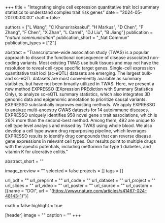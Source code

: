 +++
title = "Integrating single cell expression quantitative trait loci summary statistics to understand complex trait risk genes"
date = "2024-05-20T00:00:00"
draft = false

authors = ["L Wang", "C Khunsriraksakul", "H Markus", "D Chen", "F Zhang", "F Chen", "X Zhan", "L Carrel", "DJ Liu", "B Jiang"]
publication = "_nature communication_"
publication_short = "_Nat Commun"
publication_types = ["2"]

abstract = "Transcriptome-wide association study (TWAS) is a popular approach to dissect the functional consequence of disease associated non-coding variants. Most existing TWAS use bulk tissues and may not have the resolution to reveal cell-type specific target genes. Single-cell expression quantitative trait loci (sc-eQTL) datasets are emerging. The largest bulk- and sc-eQTL datasets are most conveniently available as summary statistics, but have not been broadly utilized in TWAS. Here, we present a new method EXPRESSO (EXpression PREdiction with Summary Statistics Only), to analyze sc-eQTL summary statistics, which also integrates 3D genomic data and epigenomic annotation to prioritize causal variants. EXPRESSO substantially improves existing methods. We apply EXPRESSO to analyze multi-ancestry GWAS datasets for 14 autoimmune diseases. EXPRESSO uniquely identifies 958 novel gene x trait associations, which is 26% more than the second-best method. Among them, 492 are unique to cell type level analysis and missed by TWAS using whole blood. We also develop a cell type aware drug repurposing pipeline, which leverages EXPRESSO results to identify drug compounds that can reverse disease gene expressions in relevant cell types. Our results point to multiple drugs with therapeutic potentials, including metformin for type 1 diabetes, and vitamin K for ulcerative colitis."

abstract_short = ""

image_preview = ""
selected = false
projects = []
tags = []

url_pdf = ""
url_preprint = ""
url_code = ""
url_dataset = ""
url_project = ""
url_slides = ""
url_video = ""
url_poster = ""
url_source = ""
url_custom = [{name = "DOI", url = "(https://www.nature.com/articles/s41467-024-48143-1)"}]

math = false
highlight = true

[header]
image = ""
caption = ""
+++
